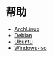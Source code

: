 # 帮助

- [ArchLinux](/guide/ArchLinux.html)
- [Debian](/guide/Debian.html)
- [Ubuntu](/guide/Ubuntu.html)
- [Windows-iso](/guide/Windows-iso.html)

